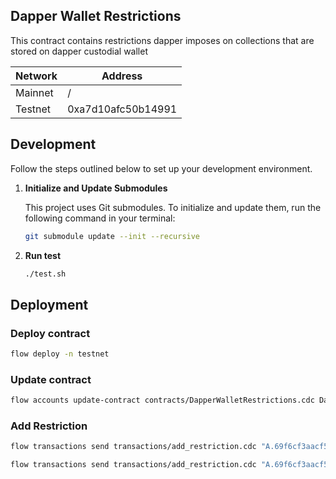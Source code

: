 ## Dapper Wallet Restrictions

This contract contains restrictions dapper imposes on collections that are stored on dapper custodial wallet

| Network | Address            |
| ------- |--------------------|
| Mainnet | /                  |
| Testnet | 0xa7d10afc50b14991 |

## Development

Follow the steps outlined below to set up your development environment.

1. **Initialize and Update Submodules**

   This project uses Git submodules. To initialize and update them, run the following command in your terminal:

   ```bash
   git submodule update --init --recursive
   ```

2. **Run test**

   ```bash
   ./test.sh
   ```
   

## Deployment

### Deploy contract
```bash
flow deploy -n testnet
```

### Update contract
```bash
flow accounts update-contract contracts/DapperWalletRestrictions.cdc DapperWalletRestrictions --signer dapper-wallet-restrictions-testnet
```

### Add Restriction
```bash
flow transactions send transactions/add_restriction.cdc "A.69f6cf3aacf5b1b1.Magic.Collection" '{"CAN_INIT":true}' --signer dapper-wallet-restrictions-testnet -n testnet

flow transactions send transactions/add_restriction.cdc "A.69f6cf3aacf5b1b1.Magic.NFT" '{"CAN_SELL":true, "CAN_TRADE":true, "CAN_TRADE_EXTERNAL":false, "CAN_TRADE_DIFF_NFT":false}' --signer dapper-wallet-restrictions-testnet -n testnet
```